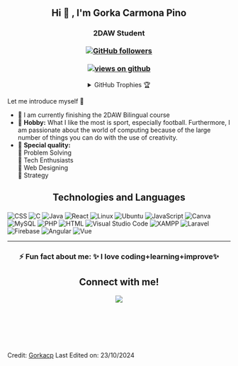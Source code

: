 <h2 align="center"> Hi 👋 , I'm Gorka Carmona Pino <br/></h2> 
<h3 align="center">2DAW Student <br> <br>
  <a href="https://github.com/Gorkacp" target="_blank">
    <img alt="GitHub followers" src="https://img.shields.io/github/followers/Gorkacp?label=Github%20followers&style=for-the-badge">
  </a> <br> <br>
  <a href="https://github.com/Gorkacp" target="_blank">
    <img src="https://komarev.com/ghpvc/?username=Gorkacp&label=Views&color=brightgreen&style=flat-square" alt="views on github" />
  </a>
</h3>   
                             
<details align="center"> 
  <summary>GitHub Trophies 🏆</summary>
<p align="center">
  <a href="https://github.com/ryo-ma/github-profile-trophy" target="_blank">
    <img src="https://github-profile-trophy.vercel.app/?username=Gorkacp&theme=gruvbox"/>
  </a>
</p>
</details>

Let me introduce myself :girl: 

- 🔭 I am currently finishing the 2DAW Bilingual course
- :art: <b>Hobby:</b> What I like the most is sport, especially football. Furthermore, I am passionate about the world of computing because of the large number of things you can do with the use of creativity.  
- :high_brightness: <b>Special quality:</b> <br>
        :beginner: Problem Solving <br>
        :beginner: Tech Enthusiasts <br>
        :beginner: Web Designing <br>
        :beginner: Strategy <br>

<h2 align="center">

 Technologies and Languages 
</h2>

![CSS](https://img.shields.io/badge/CSS-239120?&style=for-the-badge&logo=css3&logoColor=white)
![C](https://img.shields.io/badge/C-00599C?style=for-the-badge&logo=c&logoColor=white)
![Java](https://img.shields.io/badge/Java-ED8B00?style=for-the-badge&logo=java&logoColor=white)
![React](https://img.shields.io/badge/react-%2320232a.svg?style=for-the-badge&logo=react&logoColor=%2361DAFB)
![Linux](https://img.shields.io/badge/Linux-FCC624?style=for-the-badge&logo=linux&logoColor=black)
![Ubuntu](https://img.shields.io/badge/Ubuntu-E95420?style=for-the-badge&logo=ubuntu&logoColor=white)
![JavaScript](https://img.shields.io/badge/javascript-%23323330.svg?style=for-the-badge&logo=javascript&logoColor=%23F7DF1E)
![Canva](https://img.shields.io/badge/Canva-%2300C4CC.svg?style=for-the-badge&logo=Canva&logoColor=white)
![MySQL](https://img.shields.io/badge/MySQL-00000F?style=for-the-badge&logo=mysql&logoColor=white)
![PHP](https://img.shields.io/badge/PHP-777BB4?style=for-the-badge&logo=php&logoColor=white)
![HTML](https://img.shields.io/badge/HTML-239120?style=for-the-badge&logo=html5&logoColor=white)
![Visual Studio Code](https://img.shields.io/badge/Visual_Studio_Code-0078D4?style=for-the-badge&logo=visual%20studio%20code&logoColor=white)
![XAMPP](https://img.shields.io/badge/Xampp-F37623?style=for-the-badge&logo=xampp&logoColor=white)
![Laravel](https://img.shields.io/badge/Laravel-FF2D20?style=for-the-badge&logo=laravel&logoColor=white)
![Firebase](https://img.shields.io/badge/Firebase-FFCA28?style=for-the-badge&logo=firebase&logoColor=black)
![Angular](https://img.shields.io/badge/Angular-DD0031?style=for-the-badge&logo=angular&logoColor=white)
![Vue](https://img.shields.io/badge/Vue.js-4FC08D?style=for-the-badge&logo=vue.js&logoColor=white)

---------------------------------------------------------------------------------------------------------------------------------------------------------------------------------

<div align="center">
  
 ### ⚡️ Fun fact about me: ✨ I love coding+learning+improve✨ 

<h2>Connect with me!</h2>
 
[<img src="https://img.shields.io/badge/linkedin-%230077B5.svg?&style=for-the-badge&logo=linkedin&logoColor=white" />](https://www.linkedin.com/in/gorka-carmona-pino-803902294/) 

<br> <br>

</div>

<br><br>

Credit: [Gorkacp](https://github.com/Gorkacp)
Last Edited on: 23/10/2024
